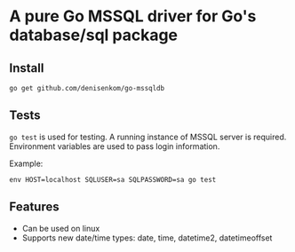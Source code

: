 # A pure Go MSSQL driver for Go's database/sql package

## Install

    go get github.com/denisenkom/go-mssqldb

## Tests

`go test` is used for testing. A running instance of MSSQL server is required.
Environment variables are used to pass login information.

Example:

    env HOST=localhost SQLUSER=sa SQLPASSWORD=sa go test

## Features

* Can be used on linux
* Supports new date/time types: date, time, datetime2, datetimeoffset
